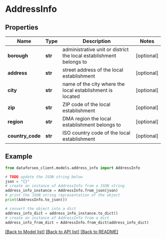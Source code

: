 # AddressInfo


## Properties

Name | Type | Description | Notes
------------ | ------------- | ------------- | -------------
**borough** | **str** | administrative unit or district the local establishment belongs to | [optional] 
**address** | **str** | street address of the local establishment | [optional] 
**city** | **str** | name of the city where the local establishment is located | [optional] 
**zip** | **str** | ZIP code of the local establishment | [optional] 
**region** | **str** | DMA region the local establishment belongs to | [optional] 
**country_code** | **str** | ISO country code of the local establishment | [optional] 

## Example

```python
from dataforseo_client.models.address_info import AddressInfo

# TODO update the JSON string below
json = "{}"
# create an instance of AddressInfo from a JSON string
address_info_instance = AddressInfo.from_json(json)
# print the JSON string representation of the object
print(AddressInfo.to_json())

# convert the object into a dict
address_info_dict = address_info_instance.to_dict()
# create an instance of AddressInfo from a dict
address_info_from_dict = AddressInfo.from_dict(address_info_dict)
```
[[Back to Model list]](../README.md#documentation-for-models) [[Back to API list]](../README.md#documentation-for-api-endpoints) [[Back to README]](../README.md)


